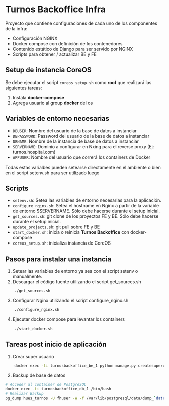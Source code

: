 # Turnos Backoffice Infra

Proyecto que contiene configuraciones de cada uno de los componentes de la infra:

* Configuración NGINX
* Docker compose con definición de los contenedores
* Contenido estático de Django para ser servido por NGINX
* Scripts para obtener / actualizar BE y FE

## Setup de instancia CoreOS

Se debe ejecutar el script `coreos_setup.sh` como **root** que realizará las siguientes tareas:

1. Instala **docker-compose**
2. Agrega usuario al group **docker** del os


## Variables de entorno necesarias

* `DBUSER`: Nombre del usuario de la base de datos a instanciar
* `DBPASSWORD`: Password del usuario de la base de datos a instanciar
* `DBNAME`: Nombre de la instancia de base de datos a instanciar
* `SERVERNAME`: Dominio a configurar en Nxing para el reverse proxy (Ej: turnos.hospital.com)
* `APPUSER`: Nombre del usuario que correrá los containers de Docker

Todas estas varialbes pueden setearse directamente en el ambiente o bien en el script setenv.sh para ser utilizado luego


## Scripts

* `setenv.sh`: Setea las variables de entorno necesarias para la aplicación.
* `configure_nginx.sh`: Setea el hostname en Nginx a partir de la variable de entorno $SERVERNAME. Sólo debe hacerse durante el setup inicial.
* `get_sources.sh`: git clone de los proyectos FE y BE. Sólo debe hacerse durante el setup inicial.
* `update_projects.sh`: git pull sobre FE y BE
* `start_docker.sh`: inicia o reinicia **Turnos Backoffice** con docker-compose
* `coreos_setup.sh`: inicializa instancia de CoreOS


## Pasos para instalar una instancia
1. Setear las variables de entorno ya sea con el script setenv o manualmente.
2. Descargar el código fuente utilizando el script get_sources.sh

```bash
	./get_sources.sh
```
3. Configurar Nginx utilizando el script configure_nginx.sh

```bash
	./configure_nginx.sh
```
4. Ejecutar docker compose para levantar los containers

```bash
	./start_docker.sh
```

## Tareas post inicio de aplicación

1. Crear super usuario

```bash
	docker exec -ti turnosbackoffice_be_1 python manage.py createsuperuser
```
2. Backup de base de datos

```bash
# Acceder al container de PostgreSQL
docker exec -ti turnosbackoffice_db_1 /bin/bash
# Realizar Backup
pg_dump hues_turnos -U fhuser -W -f /var/lib/postgresql/data/dump_`date +%d-%m-%Y"_"%H_%M_%S`.sql
```
